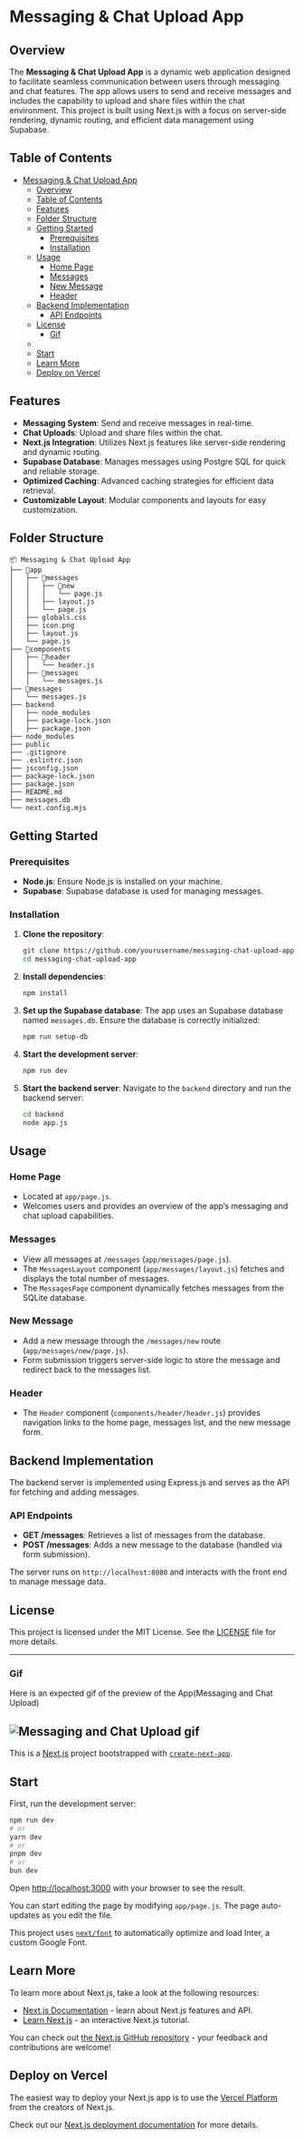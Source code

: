 # Messaging & Chat Upload App

## Overview

The **Messaging & Chat Upload App** is a dynamic web application designed to facilitate seamless communication between users through messaging and chat features. The app allows users to send and receive messages and includes the capability to upload and share files within the chat environment. This project is built using Next.js with a focus on server-side rendering, dynamic routing, and efficient data management using Supabase.

## Table of Contents

- [Messaging \& Chat Upload App](#messaging--chat-upload-app)
  - [Overview](#overview)
  - [Table of Contents](#table-of-contents)
  - [Features](#features)
  - [Folder Structure](#folder-structure)
  - [Getting Started](#getting-started)
    - [Prerequisites](#prerequisites)
    - [Installation](#installation)
  - [Usage](#usage)
    - [Home Page](#home-page)
    - [Messages](#messages)
    - [New Message](#new-message)
    - [Header](#header)
  - [Backend Implementation](#backend-implementation)
    - [API Endpoints](#api-endpoints)
  - [License](#license)
    - [Gif](#gif)
  - [](#)
  - [Start](#start)
  - [Learn More](#learn-more)
  - [Deploy on Vercel](#deploy-on-vercel)

## Features

- **Messaging System**: Send and receive messages in real-time.
- **Chat Uploads**: Upload and share files within the chat.
- **Next.js Integration**: Utilizes Next.js features like server-side rendering and dynamic routing.
- **Supabase Database**: Manages messages using Postgre SQL for quick and reliable storage.
- **Optimized Caching**: Advanced caching strategies for efficient data retrieval.
- **Customizable Layout**: Modular components and layouts for easy customization.

## Folder Structure

```
📦 Messaging & Chat Upload App
├── 📁app
│   ├── 📁messages
│   │   ├── 📁new
│   │   │   └── page.js
│   │   ├── layout.js
│   │   └── page.js
│   ├── globals.css
│   ├── icon.png
│   ├── layout.js
│   └── page.js
├── 📁components
│   ├── 📁header
│   │   └── header.js
│   ├── 📁messages
│   │   └── messages.js
├── 📁messages
│   └── messages.js
├── backend
│   ├── node_modules
│   ├── package-lock.json
│   ├── package.json
├── node_modules
├── public
├── .gitignore
├── .eslintrc.json
├── jsconfig.json
├── package-lock.json
├── package.json
├── README.md
├── messages.db
└── next.config.mjs
```

## Getting Started

### Prerequisites

- **Node.js**: Ensure Node.js is installed on your machine.
- **Supabase**: Supabase database is used for managing messages.

### Installation

1. **Clone the repository**:

   ```bash
   git clone https://github.com/yourusername/messaging-chat-upload-app.git
   cd messaging-chat-upload-app
   ```

2. **Install dependencies**:

   ```bash
   npm install
   ```

3. **Set up the Supabase database**:
   The app uses an Supabase database named `messages.db`. Ensure the database is correctly initialized:

   ```bash
   npm run setup-db
   ```

4. **Start the development server**:

   ```bash
   npm run dev
   ```

5. **Start the backend server**:
   Navigate to the `backend` directory and run the backend server:
   ```bash
   cd backend
   node app.js
   ```

## Usage

### Home Page

- Located at `app/page.js`.
- Welcomes users and provides an overview of the app’s messaging and chat upload capabilities.

### Messages

- View all messages at `/messages` (`app/messages/page.js`).
- The `MessagesLayout` component (`app/messages/layout.js`) fetches and displays the total number of messages.
- The `MessagesPage` component dynamically fetches messages from the SQLite database.

### New Message

- Add a new message through the `/messages/new` route (`app/messages/new/page.js`).
- Form submission triggers server-side logic to store the message and redirect back to the messages list.

### Header

- The `Header` component (`components/header/header.js`) provides navigation links to the home page, messages list, and the new message form.

## Backend Implementation

The backend server is implemented using Express.js and serves as the API for fetching and adding messages.

### API Endpoints

- **GET /messages**: Retrieves a list of messages from the database.
- **POST /messages**: Adds a new message to the database (handled via form submission).

The server runs on `http://localhost:8080` and interacts with the front end to manage message data.

## License

This project is licensed under the MIT License. See the [LICENSE](LICENSE) file for more details.

---

### Gif

Here is an expected gif of the preview of the App(Messaging and Chat Upload)

## ![Messaging and Chat Upload gif](./public/messages&chat.gif)

This is a [Next.js](https://nextjs.org/) project bootstrapped with [`create-next-app`](https://github.com/vercel/next.js/tree/canary/packages/create-next-app).

## Start

First, run the development server:

```bash
npm run dev
# or
yarn dev
# or
pnpm dev
# or
bun dev
```

Open [http://localhost:3000](http://localhost:3000) with your browser to see the result.

You can start editing the page by modifying `app/page.js`. The page auto-updates as you edit the file.

This project uses [`next/font`](https://nextjs.org/docs/basic-features/font-optimization) to automatically optimize and load Inter, a custom Google Font.

## Learn More

To learn more about Next.js, take a look at the following resources:

- [Next.js Documentation](https://nextjs.org/docs) - learn about Next.js features and API.
- [Learn Next.js](https://nextjs.org/learn) - an interactive Next.js tutorial.

You can check out [the Next.js GitHub repository](https://github.com/vercel/next.js/) - your feedback and contributions are welcome!

## Deploy on Vercel

The easiest way to deploy your Next.js app is to use the [Vercel Platform](https://vercel.com/new?utm_medium=default-template&filter=next.js&utm_source=create-next-app&utm_campaign=create-next-app-readme) from the creators of Next.js.

Check out our [Next.js deployment documentation](https://nextjs.org/docs/deployment) for more details.
